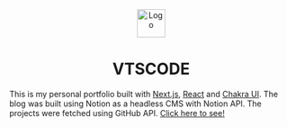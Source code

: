 <div align="center">
  <img alt="Logo" src="https://avatars.githubusercontent.com/u/56695534?v=4" width="50" height="50" />
</div>

<h1 align="center">
  VTSCODE
</h1>

This is my personal portfolio built with [Next.js](https://nextjs.org/), [React](https://pt-br.reactjs.org/) and [Chakra UI](https://chakra-ui.com/). The blog was built using Notion as a headless CMS with Notion API. The projects were fetched using GitHub API.
[Click here to see!](https://vtscode.github.io)

